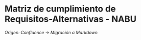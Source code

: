 # Matriz de cumplimiento de Requisitos-Alternativas - NABU

_Origen: Confluence → Migración a Markdown_

